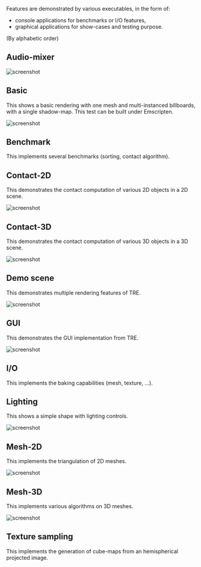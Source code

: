
Features are demonstrated by various executables, in the form of:
- console applications for benchmarks or I/O features,
- graphical applications for show-cases and testing purpose.

(By alphabetic order)

## Audio-mixer

![screenshot](../doc/test_audioMixer.png)

## Basic

This shows a basic rendering with one mesh and multi-instanced billboards, with a single shadow-map.
This test can be built under Emscripten.

![screenshot](../doc/test_audioMixer.png)

## Benchmark

This implements several benchmarks (sorting, contact algorithm).

## Contact-2D

This demonstrates the contact computation of various 2D objects in a 2D scene.

![screenshot](../doc/test_contact2D.png)

## Contact-3D

This demonstrates the contact computation of various 3D objects in a 3D scene.

![screenshot](../doc/test_contact3D.png)

## Demo scene

This demonstrates multiple rendering features of TRE.

![screenshot](../doc/test_demoScene.png)

## GUI

This demonstrates the GUI implementation from TRE.

![screenshot](../doc/test_GUI.png)

## I/O

This implements the baking capabilities (mesh, texture, ...).

## Lighting

This shows a simple shape with lighting controls.

![screenshot](../doc/test_GUI.png)

## Mesh-2D

This implements the triangulation of 2D meshes.

![screenshot](../doc/test_mesh2D.png)

## Mesh-3D

This implements various algorithms on 3D meshes.

![screenshot](../doc/test_mesh3D.png)

## Texture sampling

This implements the generation of cube-maps from an hemispherical projected image.